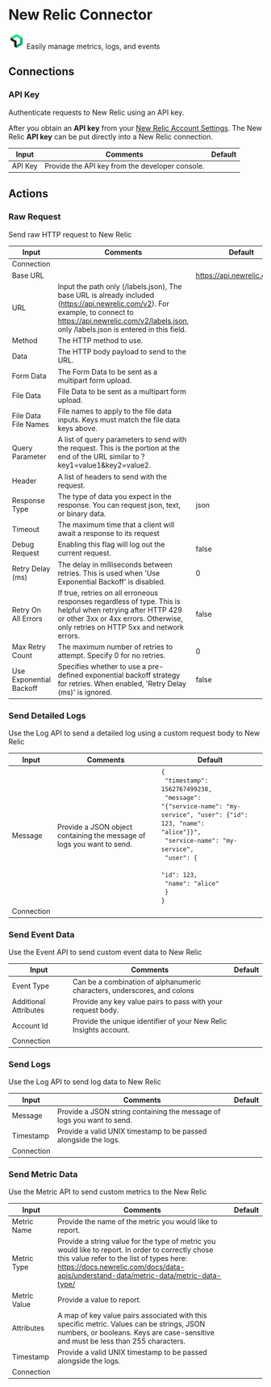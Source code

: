 # New Relic Connector

![New Relic](./assets/new-relic.png#connector-icon)
Easily manage metrics, logs, and events

## Connections

### API Key

Authenticate requests to New Relic using an API key.

After you obtain an **API key** from your [New Relic Account Settings](https://docs.newrelic.com/docs/apis/intro-apis/new-relic-api-keys/).
The New Relic **API key** can be put directly into a New Relic connection.

| Input   | Comments                                        | Default |
| ------- | ----------------------------------------------- | ------- |
| API Key | Provide the API key from the developer console. |         |

## Actions

### Raw Request

Send raw HTTP request to New Relic

| Input                   | Comments                                                                                                                                                                                                            | Default                     |
| ----------------------- | ------------------------------------------------------------------------------------------------------------------------------------------------------------------------------------------------------------------- | --------------------------- |
| Connection              |                                                                                                                                                                                                                     |                             |
| Base URL                |                                                                                                                                                                                                                     | https://api.newrelic.com/v2 |
| URL                     | Input the path only (/labels.json), The base URL is already included (https://api.newrelic.com/v2). For example, to connect to https://api.newrelic.com/v2/labels.json, only /labels.json is entered in this field. |                             |
| Method                  | The HTTP method to use.                                                                                                                                                                                             |                             |
| Data                    | The HTTP body payload to send to the URL.                                                                                                                                                                           |                             |
| Form Data               | The Form Data to be sent as a multipart form upload.                                                                                                                                                                |                             |
| File Data               | File Data to be sent as a multipart form upload.                                                                                                                                                                    |                             |
| File Data File Names    | File names to apply to the file data inputs. Keys must match the file data keys above.                                                                                                                              |                             |
| Query Parameter         | A list of query parameters to send with the request. This is the portion at the end of the URL similar to ?key1=value1&key2=value2.                                                                                 |                             |
| Header                  | A list of headers to send with the request.                                                                                                                                                                         |                             |
| Response Type           | The type of data you expect in the response. You can request json, text, or binary data.                                                                                                                            | json                        |
| Timeout                 | The maximum time that a client will await a response to its request                                                                                                                                                 |                             |
| Debug Request           | Enabling this flag will log out the current request.                                                                                                                                                                | false                       |
| Retry Delay (ms)        | The delay in milliseconds between retries. This is used when 'Use Exponential Backoff' is disabled.                                                                                                                 | 0                           |
| Retry On All Errors     | If true, retries on all erroneous responses regardless of type. This is helpful when retrying after HTTP 429 or other 3xx or 4xx errors. Otherwise, only retries on HTTP 5xx and network errors.                    | false                       |
| Max Retry Count         | The maximum number of retries to attempt. Specify 0 for no retries.                                                                                                                                                 | 0                           |
| Use Exponential Backoff | Specifies whether to use a pre-defined exponential backoff strategy for retries. When enabled, 'Retry Delay (ms)' is ignored.                                                                                       | false                       |

### Send Detailed Logs

Use the Log API to send a detailed log using a custom request body to New Relic

| Input      | Comments                                                               | Default                                                                                                                                                                                                                                             |
| ---------- | ---------------------------------------------------------------------- | --------------------------------------------------------------------------------------------------------------------------------------------------------------------------------------------------------------------------------------------------- |
| Message    | Provide a JSON object containing the message of logs you want to send. | <code>{<br /> "timestamp": 1562767499238,<br /> "message": "{"service-name": "my-service", "user": {"id": 123, "name": "alice"}}",<br /> "service-name": "my-service",<br /> "user": {<br /> "id": 123,<br /> "name": "alice"<br /> }<br />}</code> |
| Connection |                                                                        |                                                                                                                                                                                                                                                     |

### Send Event Data

Use the Event API to send custom event data to New Relic

| Input                 | Comments                                                                 | Default |
| --------------------- | ------------------------------------------------------------------------ | ------- |
| Event Type            | Can be a combination of alphanumeric characters, underscores, and colons |         |
| Additional Attributes | Provide any key value pairs to pass with your request body.              |         |
| Account Id            | Provide the unique identifier of your New Relic Insights account.        |         |
| Connection            |                                                                          |         |

### Send Logs

Use the Log API to send log data to New Relic

| Input      | Comments                                                               | Default |
| ---------- | ---------------------------------------------------------------------- | ------- |
| Message    | Provide a JSON string containing the message of logs you want to send. |         |
| Timestamp  | Provide a valid UNIX timestamp to be passed alongside the logs.        |         |
| Connection |                                                                        |         |

### Send Metric Data

Use the Metric API to send custom metrics to the New Relic

| Input        | Comments                                                                                                                                                                                                                               | Default |
| ------------ | -------------------------------------------------------------------------------------------------------------------------------------------------------------------------------------------------------------------------------------- | ------- |
| Metric Name  | Provide the name of the metric you would like to report.                                                                                                                                                                               |         |
| Metric Type  | Provide a string value for the type of metric you would like to report. In order to correctly chose this value refer to the list of types here: https://docs.newrelic.com/docs/data-apis/understand-data/metric-data/metric-data-type/ |         |
| Metric Value | Provide a value to report.                                                                                                                                                                                                             |         |
| Attributes   | A map of key value pairs associated with this specific metric. Values can be strings, JSON numbers, or booleans. Keys are case-sensitive and must be less than 255 characters.                                                         |         |
| Timestamp    | Provide a valid UNIX timestamp to be passed alongside the logs.                                                                                                                                                                        |         |
| Connection   |                                                                                                                                                                                                                                        |         |
